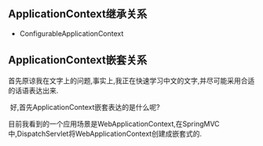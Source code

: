 ## ApplicationContext继承关系

- ConfigurableApplicationContext



## ApplicationContext嵌套关系

​		首先原谅我在文字上的问题,事实上,我正在快速学习中文的文字,并尽可能采用合适的话语表达出来.

​		好,首先ApplicationContext嵌套表达的是什么呢?

​		目前我看到的一个应用场景是WebApplicationContext,在SpringMVC中,DispatchServlet将WebApplicationContext创建成嵌套式的.